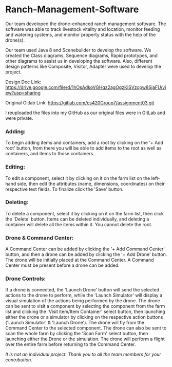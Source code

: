 # Ranch-Management-Software

Our team developed the drone-enhanced ranch management software. The software was able to track livestock vitality and location, monitor feeding and watering systems, and monitor property status with the help of the drone(s).

Our team used Java 8 and Scenebuilder to develop the software. We created the Class diagrams, Sequence diagrams, Rapid prototypes, and other diagrams to assist us in developing the software. Also, different design patterns like Composite, Visitor, Adapter were used to develop the project.

Design Doc Link:
https://drive.google.com/file/d/1hOsAdkoVGHqz2agOgzKiSVzcpw8SjaFU/view?usp=sharing

Original Gitlab Link:
https://gitlab.com/cs420Group7/assignment03.git 

I reuploaded the files into my GitHub as our original files were in GitLab and were private. 

### Adding:
To begin adding items and containers, add a root by clicking on the '+ Add root' button, from there 
you will be able to add items to the root as well as containers, and items to those containers.

### Editing:
To edit a component, select it by clicking on it on the farm list on the left-hand side, 
then edit the attributes (name, dimensions, coordinates) on their respective text fields. To finalize click the 'Save' button.

### Deleting:
To delete a component, select it by clicking on it on the farm list, then click the 'Delete' button. 
Items can be deleted individually, and deleting a container will delete all the items within it.
You cannot delete the root.

### Drone & Command Center:
A Command Center can be added by clicking the '+ Add Command Center' button, and then a drone can be added by clicking the '+ Add Drone' button. The drone will be initially placed at the Command Center.
A Command Center must be present before a drone can be added.

### Drone Controls:
If a drone is connected, the 'Launch Drone' button will send the selected actions to the drone to perform,
while the 'Launch Simulator' will display a visual simulation of the actions being performed by the drone. 
The drone can be sent to visit a component by selecting the component from the farm list and clicking
the 'Visit item/Item Container' select button, then launching either the drone or a simulator by clicking on the respective action buttons ('Launch Simulator' & 'Launch Drone'). The drone will fly from the Command Center to the selected component. The drone can also be sent to scan the whole farm by clicking the 'Scan Farm' select button, then launching either the Drone or the simulation. The drone will perform a flight over the entire farm before returning to the Command Center.

*It is not an individual project. Thank you to all the team members for your contribution.*
